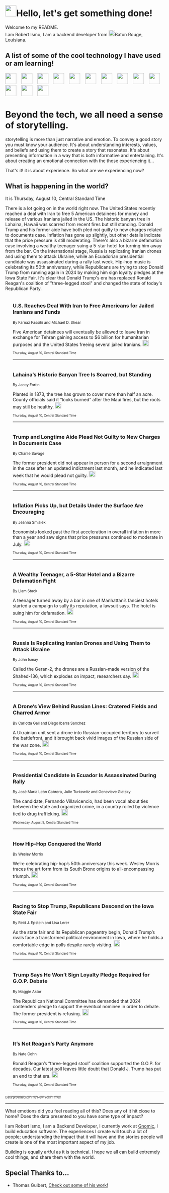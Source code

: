 <h1><img src="https://emojis.slackmojis.com/emojis/images/1643514375/3493/hot-coffee.gif?1643514375" width="35"/>Hello, let's get something done!</h1>

<p>Welcome to my README.<br/>
I am Robert Ismo, I am a backend developer from <img src="https://emojis.slackmojis.com/emojis/images/1638395689/50435/moulin_rouge.png?1638395689" width="20"/>Baton Rouge, Louisiana.</p>
<h2>A list of some of the cool technology I have used or am learning!</h2>
<p>
<img src="https://emojis.slackmojis.com/emojis/images/1643516091/21142/meow_bongotap.gif?1643516091" width="35" alt="">
<img src="https://img.shields.io/badge/Favorite%20Frontend%20Framework-SvelteKit-f83903" alt="">
<img src="https://img.shields.io/badge/Second%20Favorite-Vue-40b581" alt="">
<img src="https://img.shields.io/badge/Most%20Used%20Runtime-Nodejs-78b061" alt="">
<img src="https://emojis.slackmojis.com/emojis/images/1643517416/34482/fire.gif?1643517416" width="35" alt="">
<img src="https://img.shields.io/badge/Javascript%20But%20Better-Typescript-0078ca" alt="">
<img src="https://img.shields.io/badge/Favorite%20Language-Elixir-3e244d" alt="">
<img src="https://img.shields.io/badge/Containerize%20Everything-Docker-6ac9ef" alt="">
<img src="https://emojis.slackmojis.com/emojis/images/1643514596/5999/meow_party.gif?1643514596" width="35" alt="">
<img src="https://img.shields.io/badge/API%20Love%20Language-Graphql-de32a5" alt="">
<img src="https://img.shields.io/badge/Our%20Favorite%20Version%20Controller-Git-e94f33" alt="">
<img src="https://img.shields.io/badge/Favorite%20Database-Redis-d42d1d" alt="">
<img src="https://emojis.slackmojis.com/emojis/images/1643514559/5584/deployparrot.gif?1643514559" width="35" alt="">
<img src="https://img.shields.io/badge/Container%20Interstate-RabbitMQ-f66200" alt="">
<img src="https://img.shields.io/badge/Gotta%20Learn-Kubernetes-316adf" alt="">
<img src="https://img.shields.io/badge/Really%20Mature%20Now-WASM-654fef" alt="">
<img src="https://emojis.slackmojis.com/emojis/images/1666642497/61942/dance_vibe.gif?1666642497" width="35" alt="">
<img src="https://img.shields.io/badge/For%20My%20M1-ARM64-657d96" alt="">
<img src="https://img.shields.io/badge/Loving%20This%20So%20Much-TailwindCSS-17bcb5" alt="">
<img src="https://img.shields.io/badge/Cool%20Build%20Tool-Vite-f9cb24" alt="">
<img src="https://emojis.slackmojis.com/emojis/images/1669231376/62819/working-on-it.gif?1669231376" width="35" alt="">
<img src="https://img.shields.io/badge/Fun%20and%20Easy%20Database-MongoDB-5f8c49" alt="">
<img src="https://img.shields.io/badge/JS%20Life%20Support-NPM-c73737" alt="">
<img src="https://img.shields.io/badge/I%20Liked%20It-DynamoDB-0073b9" alt="">
<img src="https://emojis.slackmojis.com/emojis/images/1643514045/46/question.gif?1643514045" width="35" alt="">
<img src="https://img.shields.io/badge/cool-React-60d6f9" alt="">
<img src="https://img.shields.io/badge/Future%20Big%20Project-Lambda-f37e00" alt="">
<img src="https://img.shields.io/badge/NPM%20But%20Better-PNPM-f1aa07" alt="">
<img src="https://emojis.slackmojis.com/emojis/images/1643514943/9662/fbwow.gif?1643514943" width="35" alt="">
<img src="https://img.shields.io/badge/First%20Language-C-662079" alt="">
<img src="https://img.shields.io/badge/Where%20I%20Deploy%20Frontend-Vercel-000000" alt="">
<img src="https://img.shields.io/badge/Who%20Does%20not%20Want%20an%20App-Swift-f9492a" alt="">
<img src="https://emojis.slackmojis.com/emojis/images/1643514058/151/javascript.png?1643514058" width="35" alt="">
<img src="https://img.shields.io/badge/cool-Python-fbd542" alt="">
<img src="https://img.shields.io/badge/Favorite%20Something-Stripe-656cdc" alt="">
<img src="https://img.shields.io/badge/Of%20Course-HTML5-ed6327" alt="">
<img src="https://emojis.slackmojis.com/emojis/images/1660415405/60731/bomb.gif?1660415405" width="35" alt="">
<img src="https://img.shields.io/badge/hate-CSS-2964ec" alt="">
<img src="https://img.shields.io/badge/Learning-CircleCI-141215" alt="">
<img src="https://img.shields.io/badge/Learning-Rust-fbbb3b" alt="">
<img src="https://emojis.slackmojis.com/emojis/images/1660415397/60712/writing-hand.gif?1660415397" width="35" alt="">
<img src="https://img.shields.io/badge/Dev%20Browser%20of%20Choice-Firefox-cc4e26" alt="">
<img src="https://img.shields.io/badge/Recoverying%20From%20Windows-UNIX-1781e3" alt="">
<img src="https://img.shields.io/badge/LOVE-LogSeq-90c1c2" alt="">
<img src="https://emojis.slackmojis.com/emojis/images/1643514066/223/kirby.gif?1643514066" width="35" alt="">
<img src="https://img.shields.io/badge/Daily%20Driver-MacOS-e6e6e8" alt="">
<img src="https://img.shields.io/badge/Git%20Server-Github-000000" alt="">
<img src="https://img.shields.io/badge/enjoyable-EC2-f17428" alt="">
<img src="https://emojis.slackmojis.com/emojis/images/1643514239/2069/excited.gif?1643514239" width="35" alt="">
</p>
<h1>Beyond the tech, we all need a sense of storytelling.</h1>
<p>storytelling is more than just narrative and emotion. To convey a good story you must know your audience. It's about understanding interests, values, and beliefs and using them to create a story that resonates. It's about presenting information in a way that is both informative and entertaining. It's about creating an emotional connection with the those experiencing it...</p>
<p>That's it! it is about experience. So what are we experiencing now?</p>
<h2>What is happening in the world?</h2>
<p>It is Thursday, August 10, Central Standard Time</p>
<p>
There is a lot going on in the world right now. The United States recently reached a deal with Iran to free 5 American detainees for money and release of various Iranians jailed in the US. The historic banyan tree in Lahaina, Hawaii was scarred from recent fires but still standing. Donald Trump and his former aide have both pled not guilty to new charges related to documents case. Inflation has gone up slightly, but other details indicate that the price pressure is still moderating. There&#39;s also a bizarre defamation case involving a wealthy teenager suing a 5-star hotel for turning him away from the bar. On the international stage, Russia is replicating Iranian drones and using them to attack Ukraine, while an Ecuadorian presidential candidate was assassinated during a rally last week. Hip-hop music is celebrating its 50th anniversary, while Republicans are trying to stop Donald Trump from running again in 2024 by making him sign loyalty pledges at the Iowa State Fair. It&#39;s clear that Donald Trump&#39;s era has replaced Ronald Reagan&#39;s coalition of &quot;three-legged stool&quot; and changed the state of today&#39;s Republican Party.</p>
<ol>
<img src="https://img.shields.io/badge/-us-blue" alt="">
<h3>U.S. Reaches Deal With Iran to Free Americans for Jailed Iranians and Funds</h3>
<sub>By Farnaz Fassihi and Michael D. Shear</sub>
<p>Five American detainees will eventually be allowed to leave Iran in exchange for Tehran gaining access to $6 billion for humanitarian purposes and the United States freeing several jailed Iranians.  <a href="https://nyti.ms/3DTPgg5"><img src="https://developer.nytimes.com/files/poweredby_nytimes_30b.png?v=1583354208352" height="20"></a></p>
<sub><sub>Thursday, August 10, Central Standard Time</sub></sub>
<hr/>
<img src="https://img.shields.io/badge/-us-blue" alt="">
<h3>Lahaina’s Historic Banyan Tree Is Scarred, but Standing</h3>
<sub>By Jacey Fortin</sub>
<p>Planted in 1873, the tree has grown to cover more than half an acre. County officials said it “looks burned” after the Maui fires, but the roots may still be healthy.  <a href="https://nyti.ms/3KAegwE"><img src="https://developer.nytimes.com/files/poweredby_nytimes_30b.png?v=1583354208352" height="20"></a></p>
<sub><sub>Thursday, August 10, Central Standard Time</sub></sub>
<hr/>
<img src="https://img.shields.io/badge/-us-blue" alt="">
<h3>Trump and Longtime Aide Plead Not Guilty to New Charges in Documents Case</h3>
<sub>By Charlie Savage</sub>
<p>The former president did not appear in person for a second arraignment in the case after an updated indictment last month, and he indicated last week that he would plead not guilty.  <a href="https://nyti.ms/47nZu5L"><img src="https://developer.nytimes.com/files/poweredby_nytimes_30b.png?v=1583354208352" height="20"></a></p>
<sub><sub>Thursday, August 10, Central Standard Time</sub></sub>
<hr/>
<img src="https://img.shields.io/badge/-business-blue" alt="">
<h3>Inflation Picks Up, but Details Under the Surface Are Encouraging</h3>
<sub>By Jeanna Smialek</sub>
<p>Economists looked past the first acceleration in overall inflation in more than a year and saw signs that price pressures continued to moderate in July.  <a href="https://nyti.ms/47jvp7o"><img src="https://developer.nytimes.com/files/poweredby_nytimes_30b.png?v=1583354208352" height="20"></a></p>
<sub><sub>Thursday, August 10, Central Standard Time</sub></sub>
<hr/>
<img src="https://img.shields.io/badge/-nyregion-blue" alt="">
<h3>A Wealthy Teenager, a 5-Star Hotel and a Bizarre Defamation Fight</h3>
<sub>By Liam Stack</sub>
<p>A teenager turned away by a bar in one of Manhattan’s fanciest hotels started a campaign to sully its reputation, a lawsuit says. The hotel is suing him for defamation.  <a href="https://nyti.ms/3Quqril"><img src="https://developer.nytimes.com/files/poweredby_nytimes_30b.png?v=1583354208352" height="20"></a></p>
<sub><sub>Thursday, August 10, Central Standard Time</sub></sub>
<hr/>
<img src="https://img.shields.io/badge/-us-blue" alt="">
<h3>Russia Is Replicating Iranian Drones and Using Them to Attack Ukraine</h3>
<sub>By John Ismay</sub>
<p>Called the Geran-2, the drones are a Russian-made version of the Shahed-136, which explodes on impact, researchers say.  <a href="https://nyti.ms/3KzA37w"><img src="https://developer.nytimes.com/files/poweredby_nytimes_30b.png?v=1583354208352" height="20"></a></p>
<sub><sub>Thursday, August 10, Central Standard Time</sub></sub>
<hr/>
<img src="https://img.shields.io/badge/-world-blue" alt="">
<h3>A Drone’s View Behind Russian Lines: Cratered Fields and Charred Armor</h3>
<sub>By Carlotta Gall and Diego Ibarra Sanchez</sub>
<p>A Ukrainian unit sent a drone into Russian-occupied territory to surveil the battlefront, and it brought back vivid images of the Russian side of the war zone.  <a href="https://nyti.ms/444rEzK"><img src="https://developer.nytimes.com/files/poweredby_nytimes_30b.png?v=1583354208352" height="20"></a></p>
<sub><sub>Thursday, August 10, Central Standard Time</sub></sub>
<hr/>
<img src="https://img.shields.io/badge/-world-blue" alt="">
<h3>Presidential Candidate in Ecuador Is Assassinated During Rally</h3>
<sub>By José María León Cabrera, Julie Turkewitz and Genevieve Glatsky</sub>
<p>The candidate, Fernando Villavicencio, had been vocal about ties between the state and organized crime, in a country roiled by violence tied to drug trafficking.  <a href="https://nyti.ms/45jFQ9e"><img src="https://developer.nytimes.com/files/poweredby_nytimes_30b.png?v=1583354208352" height="20"></a></p>
<sub><sub>Wednesday, August 9, Central Standard Time</sub></sub>
<hr/>
<img src="https://img.shields.io/badge/-magazine-blue" alt="">
<h3>How Hip-Hop Conquered the World</h3>
<sub>By Wesley Morris</sub>
<p>We’re celebrating hip-hop’s 50th anniversary this week. Wesley Morris traces the art form from its South Bronx origins to all-encompassing triumph.  <a href="https://nyti.ms/444J6Ek"><img src="https://developer.nytimes.com/files/poweredby_nytimes_30b.png?v=1583354208352" height="20"></a></p>
<sub><sub>Thursday, August 10, Central Standard Time</sub></sub>
<hr/>
<img src="https://img.shields.io/badge/-us-blue" alt="">
<h3>Racing to Stop Trump, Republicans Descend on the Iowa State Fair</h3>
<sub>By Reid J. Epstein and Lisa Lerer</sub>
<p>As the state fair and its Republican pageantry begin, Donald Trump’s rivals face a transformed political environment in Iowa, where he holds a comfortable edge in polls despite rarely visiting.  <a href="https://nyti.ms/4430iKz"><img src="https://developer.nytimes.com/files/poweredby_nytimes_30b.png?v=1583354208352" height="20"></a></p>
<sub><sub>Thursday, August 10, Central Standard Time</sub></sub>
<hr/>
<img src="https://img.shields.io/badge/-us-blue" alt="">
<h3>Trump Says He Won’t Sign Loyalty Pledge Required for G.O.P. Debate</h3>
<sub>By Maggie Astor</sub>
<p>The Republican National Committee has demanded that 2024 contenders pledge to support the eventual nominee in order to debate. The former president is refusing.  <a href="https://nyti.ms/455NdBE"><img src="https://developer.nytimes.com/files/poweredby_nytimes_30b.png?v=1583354208352" height="20"></a></p>
<sub><sub>Thursday, August 10, Central Standard Time</sub></sub>
<hr/>
<img src="https://img.shields.io/badge/-upshot-blue" alt="">
<h3>It’s Not Reagan’s Party Anymore</h3>
<sub>By Nate Cohn</sub>
<p>Ronald Reagan’s “three-legged stool” coalition supported the G.O.P. for decades. Our latest poll leaves little doubt that Donald J. Trump has put an end to that era.  <a href="https://nyti.ms/3Yy7Bsr"><img src="https://developer.nytimes.com/files/poweredby_nytimes_30b.png?v=1583354208352" height="20"></a></p>
<sub><sub>Thursday, August 10, Central Standard Time</sub></sub>
<hr/>
</ol>
<a href="https://developer.nytimes.com"><sub><sub>Data provided by The New York Times</sub></sub></a>
<hr/>
<p>What emotions did you feel reading all of this? Does any of it hit close to home? Does the data presented to you have some type of impact?</p>
<p>I am Robert Ismo, I am a Backend Developer, I currently work at <a href="https://gnomic.education/">Gnomic</a>, I build education software. The experiences I create will touch a lot of people; understanding the impact that it will have and the stories people will create is one of the most important aspect of my job.</p>
<p>Building is equally artful as it is technical. I hope we all can build extremely cool things, and share them with the world.</p>
<h2>Special Thanks to...</h2>
<ul>
<li>Thomas Guibert, <a href="https://github.com/thmsgbrt/thmsgbrt">Check out some of his work!</a></li>
</ul>